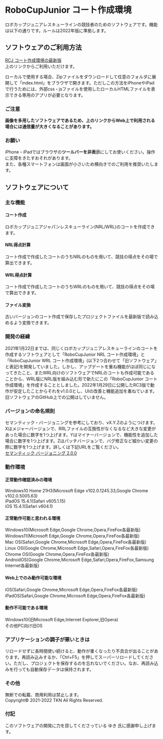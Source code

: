 # RoboCupJunior コート作成環境
ロボカップジュニアレスキューラインの競技者のためのソフトウェアです。機能は以下の通りです。ルールは2022年版に準拠します。

## ソフトウェアのご利用方法
[RCJ コート作成環境の最新版](https://tkn5100.github.io/RCJ_Rescue_Simulator/ "RCJ コート作成環境")  
上のリンクからご利用いただけます。  
  
ローカルで使用する場合、Zipファイルをダウンロードして任意のフォルダに展開して「index.html」をブラウザで開きます。ただしこの方法をiPhoneやiPadで行うためには、外部css・jsファイルを使用したローカルHTMLファイルを表示できる専用のアプリが必要となります。

### ご注意
**画像を多用したソフトウェアであるため、上のリンクからWeb上で利用される場合には通信量が大きくなることがあります。**

### お願い
iPhone・iPadではブラウザの**ツールバーを非表示**にしてお使いください。操作に支障をきたすおそれがあります。  
また、各種スマートフォンは画面が小さいため横向きでのご利用を推奨いたします。

## ソフトウェアについて
### 主な機能
#### コート作成
ロボカップジュニアジャパンレスキューライン(NRL/WRL)のコートを作成できます。
#### NRL得点計算
コート作成で作成したコートのうちNRLのものを用いて、競技の得点をその場で算出できます。
#### WRL得点計算
コート作成で作成したコートのうちWRLのものを用いて、競技の得点をその場で算出できます。
#### ファイル変換
古いバージョンのコート作成で保存したプロジェクトファイルを最新版で読み込めるよう変換できます。

### 開発の経緯
2021年1月22日までは、同じくロボカップジュニアレスキューラインのコートを作成するソフトウェアとして「RoboCupJunior NRL コート作成環境」と「RoboCupJunior WRL コート作成環境」(以下2つ合わせて「旧ソフトウェア」と表記)を開発していました。しかし、アップデートを重ね機能がほぼ同じになってきたこと、またWRL向けのソフトウェアでNRLのコートも作成可能であることから、WRL版にNRL版を組み込む形で新たにこの「RoboCupJunior コート作成環境」を作成することとしました。2022年1月29日に公開したRC3版で動作が安定したことからそれをv1.0.0とし、UIの改善と機能追加を重ねています。旧ソフトウェアのGitHub上での公開はしていません。

### バージョンの命名規則
セマンティック・バージョニングを参考にしており、vX.Y.Zのようにつけます。Xはメジャーバージョンで、RRLファイルの互換性がなくなるなど大きな変更があった場合に数字を1つ上げます。Yはマイナーバージョンで、機能性を追加した場合に数字を1つ上げます。Zはパッチバージョンで、バグ修正など細かい変更の際に数字を1つ上げます。詳しくは下記URLをご覧ください。  
[セマンティック バージョニング 2.0.0](https://semver.org/lang/ja/ "セマンティック バージョニング 2.0.0")

### 動作環境
#### 正常動作確認済みの環境
Windows10 Home 21H3(Microsoft Edge v102.0.1245.33,Google Chrome v102.0.5005.63)  
iPadOS 15.4.1(Safari v605.1.15)  
iOS 15.4.1(Safari v604.1)
#### 正常動作可能と思われる環境
Windows10(Microsoft Edge,Google Chrome,Opera,FireFox各最新版)  
Windows11(Microsoft Edge,Google Chrome,Opera,FireFox各最新版)  
Mac OS(Safari,Google Chrome,Microsoft Edge,Opera,FireFox各最新版)  
Linux OS(Google Chrome,Microsoft Edge,Safari,Opera,FireFox各最新版)  
Chrome OS(Google Chrome,Opera,FireFox各最新版)  
AndroidOS(Google Chrome,Microsoft Edge,Safari,Opera,FireFox,Samsung Internet各最新版)
#### Web上でのみ動作可能な環境
iOS(Safari,Google Chrome,Microsoft Edge,Opera,FireFox各最新版)  
iPadOS(Safari,Google Chrome,Microsoft Edge,Opera,FireFox各最新版)
#### 動作不可能である環境
Windows10(旧Microsoft Edge,Internet Explorer,旧Opera)  
その他PC向け旧OS

### アプリケーションの調子が悪いときは
リロードせずに長時間使い続けると、動作が重くなったり不具合が出ることがあります。再読み込みするか、「Ctrl+F5」を押してスーパーリロードしてください。ただし、プロジェクトを保存するのを忘れないでください。なお、再読み込みを行っても自動保存データは保持されます。
### その他
無断での転載、商用利用は禁止します。  
Copyright&copy; 2021-2022 TKN All Rights Reserved.
### 付記
このソフトウェアの開発に力を貸してくださっている ゆき 氏に感謝申し上げます。